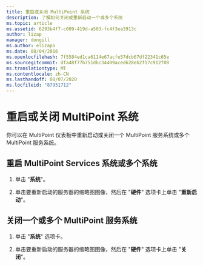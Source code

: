 ```yaml
---
title: 重启或关闭 MultiPoint 系统
description: 了解如何关闭或重新启动一个或多个系统
ms.topic: article
ms.assetid: 6293b4f7-c009-419d-a503-fc4f3ea3913c
author: lizap
manager: dongill
ms.author: elizapo
ms.date: 08/04/2016
ms.openlocfilehash: 7f5584ed1ca6114e67acfe57dcb67df22341c65e
ms.sourcegitcommit: dfa48f77b751dbc34409aced628eb2f17c912f08
ms.translationtype: MT
ms.contentlocale: zh-CN
ms.lasthandoff: 08/07/2020
ms.locfileid: "87951712"
---
```

# <a name="restart-or-shut-down-multipoint-systems"></a>重启或关闭 MultiPoint 系统
你可以在 MultiPoint 仪表板中重新启动或关闭一个 MultiPoint 服务系统或多个 MultiPoint 服务系统。

## <a name="restart-a-multipoint-services-system-or-multiple-systems"></a>重启 MultiPoint Services 系统或多个系统

1.  单击 "**系统**"。

2.  单击要重新启动的服务器的缩略图图像，然后在 "**硬件**" 选项卡上单击 "**重新启动**"。

## <a name="to-shut-down-a-multipoint-services-system-or-multiple-systems"></a>关闭一个或多个 MultiPoint 服务系统

1.  单击 "**系统**" 选项卡。

2.  单击要重新启动的服务器的缩略图图像，然后在 "**硬件**" 选项卡上单击 "**关闭**"。